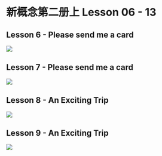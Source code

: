 # 新概念第二册上 Lesson 06 - 13

## Lesson 6 - Please send me a card

<img src="lesson/Lesson-6.png">

## Lesson 7 - Please send me a card

<img src="lesson/Lesson-7.png">

## Lesson 8 - An Exciting Trip

<img src="lesson/Lesson-8.png">

## Lesson 9 - An Exciting Trip

<img src="lesson/Lesson-9.png">

